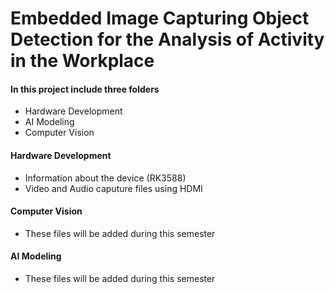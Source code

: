 # Embedded Image Capturing Object Detection for the Analysis of Activity in the Workplace

#### In this project include three folders 
  * Hardware Development
  * AI Modeling 
  * Computer Vision

#### Hardware Development 
  * Information about the device (RK3588)
  * Video and Audio caputure files using HDMI 
 
#### Computer Vision 
  * These files will be added during this semester

#### AI Modeling 
  * These files will be added during this semester

